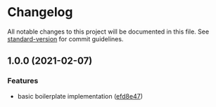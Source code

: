 # Changelog

All notable changes to this project will be documented in this file. See [standard-version](https://github.com/conventional-changelog/standard-version) for commit guidelines.

## 1.0.0 (2021-02-07)

### Features

- basic boilerplate implementation ([efd8e47](https://github.com/alejoamiras/hardhat-boilerplate-ts/commit/efd8e4789196bbbe61b9ce5da5b9e705c451ca3f))
